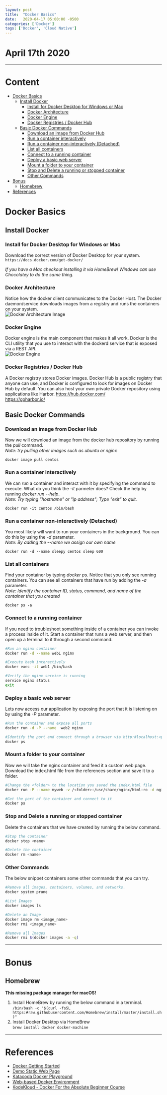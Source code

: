 ```yaml
---
layout: post
title:  "Docker Basics"
date:   2020-04-17 05:00:00 -0500
categories: ['Docker']
tags: ['Docker', 'Cloud Native']
---
```

# April 17th 2020
* * *
# Content
- [Docker Basics](#docker-basics)
  * [Install Docker](#install-docker)
    + [Install for Docker Desktop for Windows or Mac](#install-for-docker-desktop-for-windows-or-mac)
    + [Docker Architecture](#docker-architecture)
    + [Docker Engine](#docker-engine)
    + [Docker Registries / Docker Hub](#docker-registries---docker-hub)
  * [Basic Docker Commands](#basic-docker-commands)
    + [Download an image from Docker Hub](#download-an-image-from-docker-hub)
    + [Run a container interactively](#run-a-container-interactively)
    + [Run a container non-interactively (Detached)](#run-a-container-non-interactively--detached-)
    + [List all containers](#list-all-containers)
    + [Connect to a running container](#connect-to-a-running-container)
    + [Deploy a basic web server](#deploy-a-basic-web-server)
    + [Mount a folder to your container](#mount-a-folder-to-your-container)
    + [Stop and Delete a running or stopped container](#stop-and-delete-a-running-or-stopped-container)
    + [Other Commands](#other-commands)
- [Bonus](#bonus)
  * [Homebrew](#homebrew)
- [References](#references)

# Docker Basics

## Install Docker 

### Install for Docker Desktop for Windows or Mac  
Download the correct version of Docker Desktop for your system.  
`https://docs.docker.com/get-docker/`  

*If you have a Mac checkout installing it via HomeBrew! Windows can use Chocolatey to do the same thing.*   


### Docker Architecture
Notice how the docker client communicates to the Docker Host. The Docker daemon/service downloads images from a registry and runs the containers on your system.  
![Docker Architecture Image](https://docs.docker.com/engine/images/architecture.svg)  

### Docker Engine
Docker engine is the main component that makes it all work. Docker is the CLI utility that you use to interact with the dockerd service that is exposed via a REST API.  
![Docker Engine](https://docs.docker.com/engine/images/engine-components-flow.png)  
  
### Docker Registries / Docker Hub  
A Docker registry stores Docker images. Docker Hub is a public registry that anyone can use, and Docker is configured to look for images on Docker Hub by default. You can also host your own private Docker repository using applications like Harbor. 
https://hub.docker.com/  
https://goharbor.io/  

## Basic Docker Commands

### Download an image from Docker Hub  
Now we will download an image from the docker hub repository by running the *pull* command.  
*Note: try pulling other images such as ubuntu or nginx*  
```
docker image pull centos
```

### Run a container interactively  
We can *run* a container and interact with it by specifying the command to execute. What do you think the *-it* parmeter does? Check the help by running *docker run --help*.  
*Note: Try typing "hostname" or "ip address"; Type "exit" to quit.*  
```
docker run -it centos /bin/bash
```

### Run a container non-interactively (Detached)  
You most likely will want to run your containers in the background. You can do this by using the *-d* parameter.  
*Note: By adding the --name we assign our own name*    
```
docker run -d --name sleepy centos sleep 600
```

### List all containers  
Find your container by typing *docker ps*. Notice that you only see running containers. You can see all containers that have run by adding the *-a* parameter.  
*Note: Identify the container ID, status, command, and name of the container that you created*     
```
docker ps -a
```

### Connect to a running container
If you need to troubleshoot something inside of a container you can invoke a process inside of it. Start a container that runs a web server, and then open up a terminal to it through a second command.
```bash
#Run an nginx container
docker run -d --name web1 nginx

#Execute bash interactively
docker exec -it web1 /bin/bash

#Verify the nginx service is running
service nginx status
exit
```

### Deploy a basic web server
Lets now access our application by exposing the port that it is listening on by using the *-P* parameter.   
```bash  
#Run the container and expose all ports
docker run -d -P --name  web2 nginx

#Identify the port and connect through a browser via http:#localhost:<port>
docker ps
```  

### Mount a folder to your container
Now we will take the nginx container and feed it a custom web page. Download the index.html file from the references section and save it to a folder.  
```bash
#Change the <folder> to the location you saved the index.html file
docker run -P --name myweb -v /<folder>:/usr/share/nginx/html:ro -d nginx

#Get the port of the container and connect to it
docker ps
```

### Stop and Delete a running or stopped container  
Delete the containers that we have created by running the below command.  
```bash
#Stop the container
docker stop <name>

#Delete the container
docker rm <name>
```

### Other Commands
The below snippet containers some other commands that you can try.
```bash
#Remove all images, containers, volumes, and networks.
docker system prune

#List Images
docker images ls

#Delete an Image
docker image rm <image_name> 
docker rmi <image_name>

#Remove all Images
docker rmi $(docker images -a -q)
```

* * *

# Bonus
## Homebrew  
**This missing package manager for macOS!** 

1. Install HomeBrew by running the below command in a terminal.  
`/bin/bash -c "$(curl -fsSL https:#raw.githubusercontent.com/Homebrew/install/master/install.sh)"`
2. Install Docker Desktop via HomeBrew  
`brew install docker docker-machine`

* * *

# References
* [Docker Getting Started](https://docs.docker.com/get-started/overview/)
* [Demo Static Web Page](https://raw.githubusercontent.com/168cyber/168cyber.github.io/master/files/docker-basics/index.html)
* [Katacoda Docker Playground](https://www.katacoda.com/courses/docker/playground)
* [Web-based Docker Environment](https://labs.play-with-docker.com/)
* [KodeKloud - Docker For the Absolute Beginner Course](https://kodekloud.com/p/docker-for-the-absolute-beginner-hands-on)